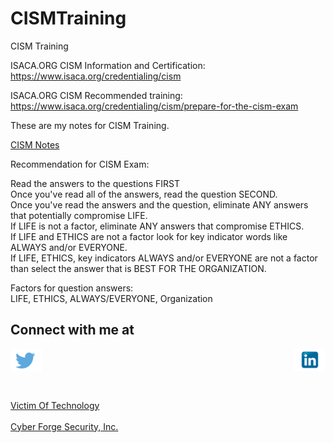 # CISMTraining
CISM Training

ISACA.ORG CISM Information and Certification: <BR />
https://www.isaca.org/credentialing/cism

ISACA.ORG CISM Recommended training: <BR />
https://www.isaca.org/credentialing/cism/prepare-for-the-cism-exam

These are my notes for CISM Training. <BR />

<A HREF="https://github.com/bvoris/CISMTraining/blob/main/CISM%20Notes.xlsx"> CISM Notes </A>

Recommendation for CISM Exam:<BR />

Read the answers to the questions FIRST<BR />
Once you've read all of the answers, read the question SECOND.<BR />
Once you've read the answers and the question, eliminate ANY answers that potentially compromise LIFE.<BR />
If LIFE is not a factor, eliminate ANY answers that compromise ETHICS.<BR />
If LIFE and ETHICS are not a factor look for key indicator words like ALWAYS and/or EVERYONE.<BR />
If LIFE, ETHICS, key indicators ALWAYS and/or EVERYONE are not a factor than select the answer that is BEST FOR THE ORGANIZATION.<BR />

Factors for question answers:<BR />
LIFE, ETHICS, ALWAYS/EVERYONE, Organization<BR />






## Connect with me at

<a href="https://twitter.com/HMInfoSecViking?ref_src=twsrc%5Etfw"><IMG SRC="https://github.com/bvoris/bvoris/blob/master/twitter.jpg" WIDTH=10% HEIGHT=10% ALIGN=LEFT></a>

<a href="https://www.linkedin.com/in/brad-voris" target="_blank"><IMG SRC="https://github.com/bvoris/bvoris/blob/master/linkedin.png" WIDTH=10% HEIGHT=4% ALIGN=RIGHT></a>

<BR /><BR />
<BR /><BR />

<A HREF="https://www.victimoftechnology.com">Victim Of Technology<A />
<BR /><BR />
<A HREF="https://www.cyberforgesecurity.com">Cyber Forge Security, Inc.<A />
<BR /><BR />
